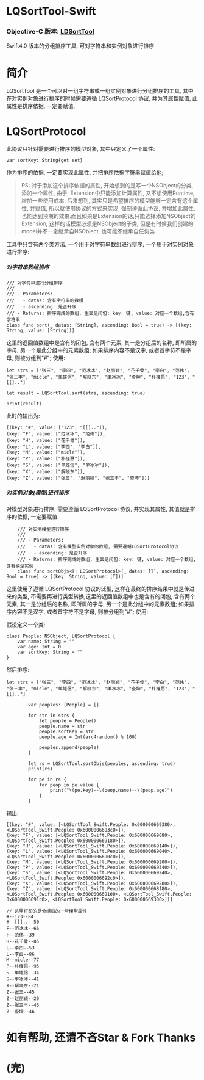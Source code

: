 # LQSortTool-Swift

### Objective-C 版本: [LDSortTool](https://github.com/LQi2009/LDSortTool)

Swift4.0 版本的分组排序工具, 可对字符串和实例对象进行排序

# 简介
LQSortTool 是一个可以对一组字符串或一组实例对象进行分组排序的工具, 其中在对实例对象进行排序的时候需要遵循 LQSortProtocol 协议, 并为其属性赋值, 此属性是排序依据, 一定要赋值.

# LQSortProtocol
此协议只针对需要进行排序的模型对象, 其中只定义了一个属性: 
```
var sortKey: String{get set}
```
作为排序的依据, 一定要实现此属性, 并把排序依据字符串赋值给他;
>PS: 对于添加这个排序依据的属性, 开始想到的是写一个NSObject的分类, 添加一个属性, 由于, Extension中只能添加计算属性, 又不想使用Runtime, 增加一些使用成本. 后来想到, 其实只是希望排序的模型能够一定含有这个属性, 并赋值, 所以就使用协议的方式来实现, 强制遵循此协议, 并增加此属性, 也能达到预期的效果.而且如果是Extension的话,只能选择添加NSObject的Extension, 这样的话模型必须是NSObject的子类, 但是有时候我们创建的model并不一定继承自NSObject, 也可能不继承自任何类.

工具中只含有两个类方法, 一个用于对字符串数组进行排序, 一个用于对实例对象进行排序:
##### 对字符串数组排序
```
/// 对字符串进行分组排序
///
/// - Parameters:
///   - datas: 含有字符串的数组
///   - ascending: 是否升序
/// - Returns: 排序完成的数组, 里面是闭包: key: 键, value: 对应一个数组,含有字符串
class func sort(_ datas: [String], ascending: Bool = true) -> [(key: String, value: [String])]
```
这里的返回值数组中是含有的闭包, 含有两个元素, 其一是分组后的名称, 即所属的字母, 另一个是此分组中的元素数组; 如果排序内容不是汉字, 或者首字符不是字母, 则被分组到"#";
使用:
```
let strs = ["张三", "李四", "范冰冰", "赵丽颖", "花千骨", "李白", "范伟", "张三丰", "micle", "单雄信", "解晓东", "单冰冰", "查坤", "朴槿惠", "123", "[[].."]
        
let result = LQSortTool.sort(strs, ascending: true)
        
print(result)
```
此时的输出为:
```
[(key: "#", value: ["123", "[[].."]), 
(key: "F", value: ["范冰冰", "范伟"]), 
(key: "H", value: ["花千骨"]), 
(key: "L", value: ["李四", "李白"]),
(key: "M", value: ["micle"]), 
(key: "P", value: ["朴槿惠"]), 
(key: "S", value: ["单雄信", "单冰冰"]), 
(key: "X", value: ["解晓东"]), 
(key: "Z", value: ["张三", "赵丽颖", "张三丰", "查坤"])]
```

##### 对实例对象(模型)进行排序
对模型对象进行排序, 需要遵循 LQSortProtocol 协议, 并实现其属性, 其值就是排序的依据, 一定要赋值:
```
    /// 对实例模型进行排序
    ///
    /// - Parameters:
    ///   - datas: 含有模型实例对象的数组, 需要遵循LQSortProtocol协议
    ///   - ascending: 是否升序
    /// - Returns: 排序完成的数组, 里面是闭包: key: 键, value: 对应一个数组,含有模型实例
    class func sortObjs<T: LQSortProtocol>(_ datas: [T], ascending: Bool = true) -> [(key: String, value: [T])]
```

这里使用了遵循 LQSortProtocol 协议的泛型, 这样在最终的排序结果中就是传进来的类型, 不需要再进行类型转换;这里的返回值数组中也是含有的闭包, 含有两个元素, 其一是分组后的名称, 即所属的字母, 另一个是此分组中的元素数组; 如果排序内容不是汉字, 或者首字符不是字母, 则被分组到"#";
使用:

假设定义一个类:
```
class People: NSObject, LQSortProtocol {
    var name: String = ""
    var age: Int = 0
    var sortKey: String = ""
}
```
然后排序:
```
let strs = ["张三", "李四", "范冰冰", "赵丽颖", "花千骨", "李白", "范伟", "张三丰", "micle", "单雄信", "解晓东", "单冰冰", "查坤", "朴槿惠", "123", "[[].."]
        
        var peoples: [People] = []
        
        for str in strs {
            let people = People()
            people.name = str
            people.sortKey = str
            people.age = Int(arc4random() % 100)
            
            peoples.append(people)
        }
        
        let rs = LQSortTool.sortObjs(peoples, ascending: true)
        print(rs)
        
        for pe in rs {
            for peop in pe.value {
                print("\(pe.key)--\(peop.name)--\(peop.age)")
            }
        }
```
输出:
```
[(key: "#", value: [<LQSortTool_Swift.People: 0x600000669380>, <LQSortTool_Swift.People: 0x6000006693c0>]), 
(key: "F", value: [<LQSortTool_Swift.People: 0x600000669080>, <LQSortTool_Swift.People: 0x600000669180>]), 
(key: "H", value: [<LQSortTool_Swift.People: 0x600000669140>]), 
(key: "L", value: [<LQSortTool_Swift.People: 0x600000669040>, <LQSortTool_Swift.People: 0x6000006690c0>]), 
(key: "M", value: [<LQSortTool_Swift.People: 0x600000669200>]), 
(key: "P", value: [<LQSortTool_Swift.People: 0x600000669340>]), 
(key: "S", value: [<LQSortTool_Swift.People: 0x600000669240>, <LQSortTool_Swift.People: 0x6000006692c0>]), 
(key: "X", value: [<LQSortTool_Swift.People: 0x600000669280>]), 
(key: "Z", value: [<LQSortTool_Swift.People: 0x600000668f80>, <LQSortTool_Swift.People: 0x600000669100>, <LQSortTool_Swift.People: 0x6000006691c0>, <LQSortTool_Swift.People: 0x600000669300>])]

// 这里打印的是分组后的一些模型属性
#--123--84
#--[[]..--50
F--范冰冰--66
F--范伟--39
H--花千骨--85
L--李四--53
L--李白--86
M--micle--77
P--朴槿惠--95
S--单雄信--34
S--单冰冰--41
X--解晓东--21
Z--张三--45
Z--赵丽颖--20
Z--张三丰--46
Z--查坤--46
```

# 如有帮助, 还请不吝Star & Fork Thanks
# (完)
